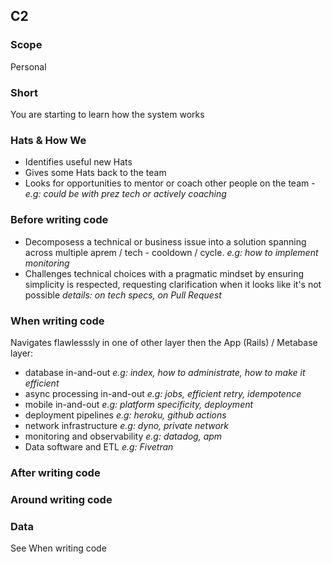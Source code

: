 ## C2
### Scope

Personal

### Short

You are starting to learn how the system works

### Hats & How We

- Identifies useful new Hats
- Gives some Hats back to the team
- Looks for opportunities to mentor or coach other people on the team - _e.g: could be with prez tech or actively coaching_

### Before writing code

- Decomposess a technical or business issue into a solution spanning across multiple aprem / tech - cooldown / cycle. _e.g: how to implement monitoring_
- Challenges technical choices with a pragmatic mindset by ensuring simplicity is respected, requesting clarification when it looks like it's not possible _details: on tech specs, on Pull Request_

### When writing code

Navigates flawlesssly in one of other layer then the App (Rails) / Metabase layer:
  - database in-and-out _e.g: index, how to administrate, how to make it efficient_
  - async processing in-and-out _e.g: jobs, efficient retry, idempotence_
  - mobile in-and-out _e.g: platform specificity, deployment_
  - deployment pipelines _e.g: heroku, github actions_
  - network infrastructure _e.g: dyno, private network_
  - monitoring and observability _e.g: datadog, apm_
  - Data software and ETL _e.g: Fivetran_

### After writing code


### Around writing code


### Data

See When writing code